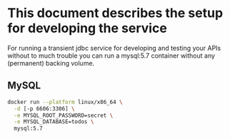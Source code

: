 # This document describes the setup for developing the service

For running a transient jdbc service for developing and testing your APIs
without to much trouble you can run a mysql:5.7 container without any (permanent) backing volume.

## MySQL

```bash
docker run --platform linux/x86_64 \
  -d [-p 6606:3306] \
  -e MYSQL_ROOT_PASSWORD=secret \
  -e MYSQL_DATABASE=todos \
  mysql:5.7
```
